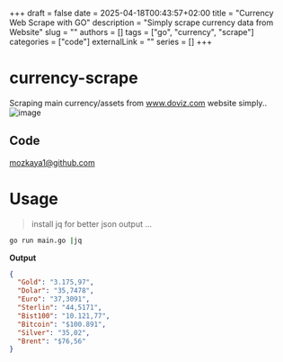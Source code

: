 +++
draft = false
date = 2025-04-18T00:43:57+02:00
title = "Currency Web Scrape with GO"
description = "Simply scrape currency data from Website"
slug = ""
authors = []
tags = ["go", "currency", "scrape"]
categories = ["code"]
externalLink = ""
series = []
+++

# currency-scrape

Scraping main currency/assets from www.doviz.com website simply..
![image](/scrape.png)

## Code

[mozkaya1@github.com](https://github.com/mozkaya1/currency-scrape)

# Usage

> install jq for better json output ...

```sh
go run main.go |jq

```

**Output**

```json
{
  "Gold": "3.175,97",
  "Dolar": "35,7478",
  "Euro": "37,3091",
  "Sterlin": "44,5171",
  "Bist100": "10.121,77",
  "Bitcoin": "$100.891",
  "Silver": "35,02",
  "Brent": "$76,56"
}
```
